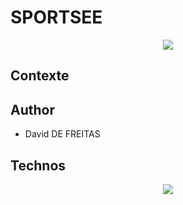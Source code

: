 # SPORTSEE

<p align="center">
  <img src="https://user.oc-static.com/upload/2020/08/18/15977560509272_logo%20%285%29.png">
</p>

## Contexte



## Author

- David DE FREITAS

## Technos

<p align="center">
  <a href="https://skillicons.dev">
    <img src="https://skillicons.dev/icons?i=bootstrap,css,figma,github,html,js" />
  </a>
</p>
